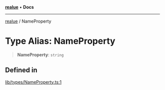 [**realue**](../README.md) • **Docs**

***

[realue](../README.md) / NameProperty

# Type Alias: NameProperty

> **NameProperty**: `string`

## Defined in

[lib/types/NameProperty.ts:1](https://github.com/nevoland/realue/blob/0e2c9c1c8fa8490674c8cc5404b4ee41b440a4dd/lib/types/NameProperty.ts#L1)
